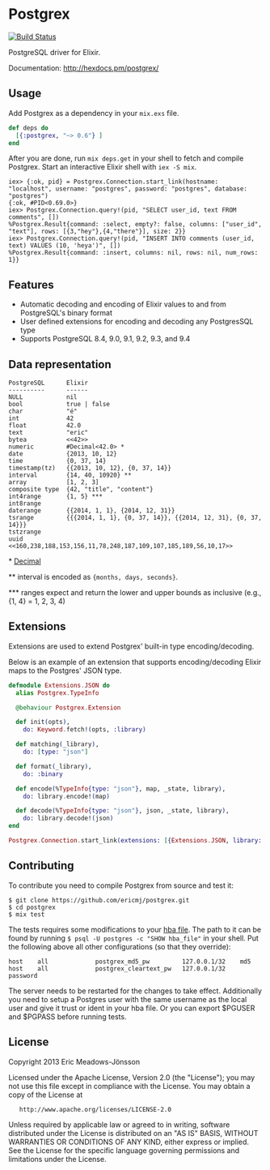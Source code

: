 # Postgrex

[![Build Status](https://travis-ci.org/ericmj/postgrex.svg?branch=master)](https://travis-ci.org/ericmj/postgrex)

PostgreSQL driver for Elixir.

Documentation: http://hexdocs.pm/postgrex/

## Usage

Add Postgrex as a dependency in your `mix.exs` file.

```elixir
def deps do
  [{:postgrex, "~> 0.6"} ]
end
```

After you are done, run `mix deps.get` in your shell to fetch and compile Postgrex. Start an interactive Elixir shell with `iex -S mix`.

```iex
iex> {:ok, pid} = Postgrex.Connection.start_link(hostname: "localhost", username: "postgres", password: "postgres", database: "postgres")
{:ok, #PID<0.69.0>}
iex> Postgrex.Connection.query!(pid, "SELECT user_id, text FROM comments", [])
%Postgrex.Result{command: :select, empty?: false, columns: ["user_id", "text"], rows: [{3,"hey"},{4,"there"}], size: 2}}
iex> Postgrex.Connection.query!(pid, "INSERT INTO comments (user_id, text) VALUES (10, 'heya')", [])
%Postgrex.Result{command: :insert, columns: nil, rows: nil, num_rows: 1}}

```

## Features

  * Automatic decoding and encoding of Elixir values to and from PostgreSQL's binary format
  * User defined extensions for encoding and decoding any PostgresSQL type
  * Supports PostgreSQL 8.4, 9.0, 9.1, 9.2, 9.3, and 9.4

## Data representation

    PostgreSQL      Elixir
    ----------      ------
    NULL            nil
    bool            true | false
    char            "é"
    int             42
    float           42.0
    text            "eric"
    bytea           <<42>>
    numeric         #Decimal<42.0> *
    date            {2013, 10, 12}
    time            {0, 37, 14}
    timestamp(tz)   {{2013, 10, 12}, {0, 37, 14}}
    interval        {14, 40, 10920} **
    array           [1, 2, 3]
    composite type  {42, "title", "content"}
    int4range       {1, 5} ***
    int8range
    daterange       {{2014, 1, 1}, {2014, 12, 31}}
    tsrange         {{{2014, 1, 1}, {0, 37, 14}}, {{2014, 12, 31}, {0, 37, 14}}}
    tstzrange
    uuid            <<160,238,188,153,156,11,78,248,187,109,107,185,189,56,10,17>>

\* [Decimal](http://github.com/ericmj/decimal)

\*\* interval is encoded as `{months, days, seconds}`.

\*\*\* ranges expect and return the lower and upper bounds as inclusive (e.g., {1, 4} = 1, 2, 3, 4)

## Extensions

Extensions are used to extend Postgrex' built-in type encoding/decoding.

Below is an example of an extension that supports encoding/decoding Elixir maps
to the Postgres' JSON type.

```elixir
defmodule Extensions.JSON do
  alias Postgrex.TypeInfo

  @behaviour Postgrex.Extension

  def init(opts),
    do: Keyword.fetch!(opts, :library)

  def matching(_library),
    do: [type: "json"]

  def format(_library),
    do: :binary

  def encode(%TypeInfo{type: "json"}, map, _state, library),
    do: library.encode!(map)

  def decode(%TypeInfo{type: "json"}, json, _state, library),
    do: library.decode!(json)
end

Postgrex.Connection.start_link(extensions: [{Extensions.JSON, library: Poison}], ...)
```

## Contributing

To contribute you need to compile Postgrex from source and test it:

```
$ git clone https://github.com/ericmj/postgrex.git
$ cd postgrex
$ mix test
```

The tests requires some modifications to your [hba file](http://www.postgresql.org/docs/9.3/static/auth-pg-hba-conf.html). The path to it can be found by running `$ psql -U postgres -c "SHOW hba_file"` in your shell. Put the following above all other configurations (so that they override):

```
host    all             postgrex_md5_pw         127.0.0.1/32    md5
host    all             postgrex_cleartext_pw   127.0.0.1/32    password
```

The server needs to be restarted for the changes to take effect. Additionally you need to setup a Postgres user with the same username as the local user and give it trust or ident in your hba file. Or you can export $PGUSER and $PGPASS before running tests.

## License

   Copyright 2013 Eric Meadows-Jönsson

   Licensed under the Apache License, Version 2.0 (the "License");
   you may not use this file except in compliance with the License.
   You may obtain a copy of the License at

       http://www.apache.org/licenses/LICENSE-2.0

   Unless required by applicable law or agreed to in writing, software
   distributed under the License is distributed on an "AS IS" BASIS,
   WITHOUT WARRANTIES OR CONDITIONS OF ANY KIND, either express or implied.
   See the License for the specific language governing permissions and
   limitations under the License.
